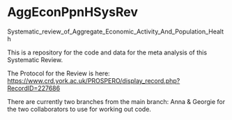 # AggEconPpnHSysRev
Systematic_review_of_Aggregate_Economic_Activity_And_Population_Health 

This is a repository for the code and data for the meta analysis of this Systematic Review.

The Protocol for the Review is here: https://www.crd.york.ac.uk/PROSPERO/display_record.php?RecordID=227686

There are currently two branches from the main branch: Anna & Georgie for the two collaborators to use for working out code.

